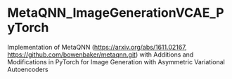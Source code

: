 # MetaQNN_ImageGenerationVCAE_PyTorch
 Implementation of MetaQNN (https://arxiv.org/abs/1611.02167, https://github.com/bowenbaker/metaqnn.git) with Additions and Modifications in PyTorch for Image Generation with Asymmetric Variational Autoencoders

